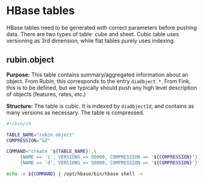# HBase tables 

HBase tables need to be generated with correct parameters before pushing data. There are two types of table: cube and sheet. Cubic table uses versioning as 3rd dimension, while flat tables purely uses indexing.

## rubin.object

**Purpose:** This table contains summary/aggregated information about an object. From Rubin, this corresponds to the entry `diaObject.*`. From Fink, this is to be defined, but we typically should push any high level description of objects (features, rates, etc.)
 
**Structure:** The table is cubic. It is indexed by `diaObjectId`, and contains as many versions as necessary. The table is compressed.

```bash
#!/bin/sh

TABLE_NAME="rubin.object"
COMPRESSION="GZ"

COMMAND="create '${TABLE_NAME}',\
     {NAME => 'i', VERSIONS => 50000, COMPRESSION => '${COMPRESSION}'},\  # cube
     {NAME => 'd', VERSIONS => 50000, COMPRESSION => '${COMPRESSION}'}"  # cube

echo -e ${COMMAND} | /opt/hbase/bin/hbase shell -n
```

